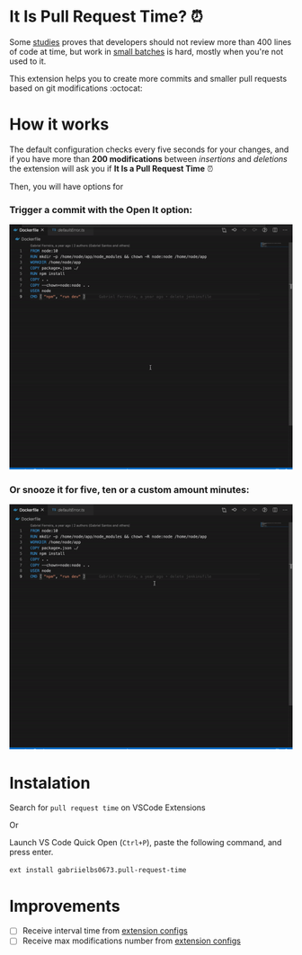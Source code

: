 



# It Is Pull Request Time? ⏰

Some [studies](https://smartbear.com/learn/code-review/best-practices-for-peer-code-review/) proves that developers should not review more than 400 lines of code at time, but work in [small batches](https://cloud.google.com/solutions/devops/devops-process-working-in-small-batches) is hard, mostly when you're not used to it.

This extension helps you to create more commits and smaller pull requests based on git modifications :octocat:

# How it works

The default configuration checks every five seconds for your changes, and if you have more than **200 modifications** between *insertions* and *deletions* the extension will ask you if **It Is a Pull Request Time** ⏰

Then, you will have options for

### Trigger a commit with the **Open It** option:

 <img src="https://github.com/gabrielbs/vscode-pull-request-time/blob/main/commit-demo.gif" />

### Or snooze it for five, ten or a custom amount minutes:

   <img src="https://github.com/gabrielbs/vscode-pull-request-time/blob/main/custom-snooze-demo.gif" />

# Instalation
Search for `pull request time` on VSCode Extensions

Or

Launch VS Code Quick Open (`Ctrl+P`), paste the following command, and press enter.

`ext install gabriielbs0673.pull-request-time`

# Improvements

 - [ ] Receive interval time from [extension configs](https://code.visualstudio.com/api/extension-capabilities/common-capabilities#configuration)
 - [ ] Receive max modifications number from [extension configs](https://code.visualstudio.com/api/extension-capabilities/common-capabilities#configuration)
